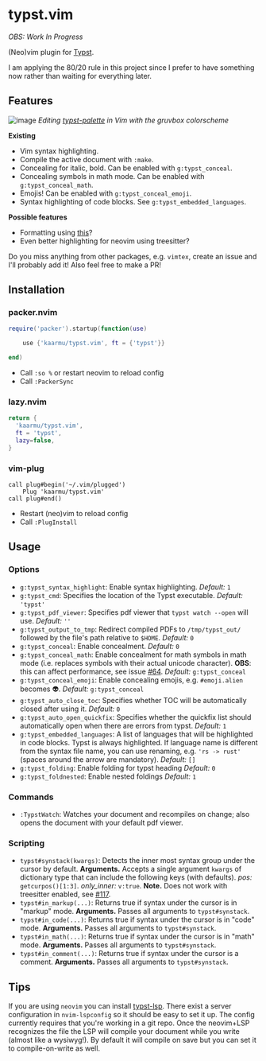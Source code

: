 # typst.vim

*OBS: Work In Progress*

(Neo)vim plugin for [Typst](https://typst.app).

I am applying the 80/20 rule in this project since I prefer to have
something now rather than waiting for everything later.

## Features

![image](https://user-images.githubusercontent.com/19633647/230785889-0d449fc3-747b-4183-b00b-14c0ea8dd590.png)
*Editing [typst-palette](https://github.com/kaarmu/typst-palette) in Vim with the gruvbox colorscheme*

**Existing**
- Vim syntax highlighting.
- Compile the active document with `:make`.
- Concealing for italic, bold. Can be enabled with `g:typst_conceal`.
- Concealing symbols in math mode. Can be enabled with `g:typst_conceal_math`.
- Emojis! Can be enabled with `g:typst_conceal_emoji`.
- Syntax highlighting of code blocks. See `g:typst_embedded_languages`.

**Possible features**
- Formatting using [this](https://github.com/astrale-sharp/typst-fmt/)?
- Even better highlighting for neovim using treesitter?

Do you miss anything from other packages, e.g. `vimtex`, create an issue
and I'll probably add it! Also feel free to make a PR!

## Installation

### packer.nvim

```lua
require('packer').startup(function(use)

    use {'kaarmu/typst.vim', ft = {'typst'}}

end)
```

- Call `:so %` or restart neovim to reload config
- Call `:PackerSync`

### lazy.nvim
```lua
return {
  'kaarmu/typst.vim',
  ft = 'typst',
  lazy=false,
}
```

### vim-plug

```vim
call plug#begin('~/.vim/plugged')
    Plug 'kaarmu/typst.vim'
call plug#end()
```

- Restart (neo)vim to reload config
- Call `:PlugInstall`

## Usage

### Options

- `g:typst_syntax_highlight`:
    Enable syntax highlighting.
    *Default:* `1`
- `g:typst_cmd`:
    Specifies the location of the Typst executable.
    *Default:* `'typst'`
- `g:typst_pdf_viewer`:
    Specifies pdf viewer that `typst watch --open` will use.
    *Default:* `''`
- `g:typst_output_to_tmp`:
    Redirect compiled PDFs to `/tmp/typst_out/` followed by the file's path relative to `$HOME`.
    *Default:* `0`
- `g:typst_conceal`:
    Enable concealment.
    *Default:* `0`
- `g:typst_conceal_math`:
    Enable concealment for math symbols in math mode (i.e. replaces symbols
    with their actual unicode character). **OBS**: this can affect performance,
    see issue [#64](https://github.com/kaarmu/typst.vim/issues/64).
    *Default:* `g:typst_conceal`
- `g:typst_conceal_emoji`:
    Enable concealing emojis, e.g. `#emoji.alien` becomes 👽.
    *Default:* `g:typst_conceal`
- `g:typst_auto_close_toc`:
    Specifies whether TOC will be automatically closed after using it.
    *Default:* `0`
- `g:typst_auto_open_quickfix`:
    Specifies whether the quickfix list should automatically open when there are errors from typst.
    *Default:* `1`
- `g:typst_embedded_languages`:
    A list of languages that will be highlighted in code blocks. Typst is always highlighted.
    If language name is different from the syntax file name, you can use renaming, e.g. `'rs -> rust'`
    (spaces around the arrow are mandatory).
    *Default:* `[]`
- `g:typst_folding`:
    Enable folding for typst heading
    *Default:* `0`
- `g:typst_foldnested`:
    Enable nested foldings
    *Default:* `1`

### Commands

- `:TypstWatch`:
    Watches your document and recompiles on change; also opens the document with your default pdf viewer.

### Scripting

- `typst#synstack(kwargs)`:
    Detects the inner most syntax group under the cursor by default.
    **Arguments.** Accepts a single argument `kwargs` of dictionary type that can include the following keys (with defaults).
    *pos:* `getcurpos()[1:3]`.
    *only_inner:* `v:true`.
    **Note.** Does not work with treesitter enabled, see [#117].
- `typst#in_markup(...)`:
    Returns true if syntax under the cursor is in "markup" mode.
    **Arguments.** Passes all arguments to `typst#synstack`.
- `typst#in_code(...)`:
    Returns true if syntax under the cursor is in "code" mode.
    **Arguments.** Passes all arguments to `typst#synstack`.
- `typst#in_math(...)`:
    Returns true if syntax under the cursor is in "math" mode.
    **Arguments.** Passes all arguments to `typst#synstack`.
- `typst#in_comment(...)`:
    Returns true if syntax under the cursor is a comment.
    **Arguments.** Passes all arguments to `typst#synstack`.

## Tips

If you are using `neovim` you can install [typst-lsp](https://github.com/nvarner/typst-lsp).
There exist a server configuration in `nvim-lspconfig` so it should be easy to set it up. The
config currently requires that you're working in a git repo. Once the neovim+LSP recognizes
the file the LSP will compile your document while you write (almost like a wysiwyg!). By default
it will compile on save but you can set it to compile-on-write as well.

[#117]: https://github.com/kaarmu/typst.vim/issues/117

